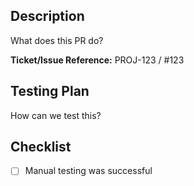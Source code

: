 ## Description

What does this PR do?

**Ticket/Issue Reference:**  PROJ-123 / #123

## Testing Plan

How can we test this?

## Checklist

- [ ] Manual testing was successful
